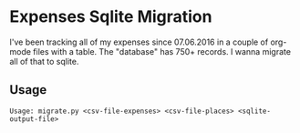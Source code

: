 # Expenses Sqlite Migration

I've been tracking all of my expenses since 07.06.2016 in a couple of
org-mode files with a table. The "database" has 750+ records. I wanna
migrate all of that to sqlite.

## Usage ##

    Usage: migrate.py <csv-file-expenses> <csv-file-places> <sqlite-output-file>
